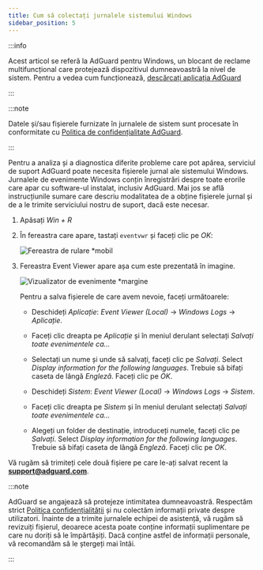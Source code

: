 ```yaml
---
title: Cum să colectați jurnalele sistemului Windows
sidebar_position: 5
---
```


:::info

Acest articol se referă la AdGuard pentru Windows, un blocant de reclame multifuncțional care protejează dispozitivul dumneavoastră la nivel de sistem. Pentru a vedea cum funcționează, [descărcați aplicația AdGuard](https://agrd.io/download-kb-adblock)

:::

:::note

Datele și/sau fișierele furnizate în jurnalele de sistem sunt procesate în conformitate cu [Politica de confidențialitate AdGuard](https://adguard.com/en/privacy.html).

:::

Pentru a analiza și a diagnostica diferite probleme care pot apărea, serviciul de suport AdGuard poate necesita fișierele jurnal ale sistemului Windows. Jurnalele de evenimente Windows conțin înregistrări despre toate erorile care apar cu software-ul instalat, inclusiv AdGuard. Mai jos se află instrucțiunile sumare care descriu modalitatea de a obține fișierele jurnal și de a le trimite serviciului nostru de suport, dacă este necesar.

1. Apăsați *Win + R*

1. În fereastra care apare, tastați `eventvwr` și faceți clic pe *OK*:

    ![Fereastra de rulare *mobil](https://cdn.adtidy.org/public/Adguard/kb/newscreenshots/En/eng_event_logs_1.png)

1. Fereastra Event Viewer apare așa cum este prezentată în imagine.

    ![Vizualizator de evenimente *margine](https://cdn.adtidy.org/public/Adguard/kb/newscreenshots/En/eng_event_logs_2.png)

    Pentru a salva fișierele de care avem nevoie, faceți următoarele:

    - Deschideți *Aplicație*: *Event Viewer (Local)* → *Windows Logs* → *Aplicație*.

    - Faceți clic dreapta pe *Aplicație* și în meniul derulant selectați *Salvați toate evenimentele ca...*

    - Selectați un nume și unde să salvați, faceți clic pe *Salvați*. Select *Display information for the following languages*. Trebuie să bifați caseta de lângă *Engleză*. Faceți clic pe *OK*.

    - Deschideți *Sistem*: *Event Viewer (Local)* → *Windows Logs* → *Sistem*.

    - Faceți clic dreapta pe *Sistem* și în meniul derulant selectați *Salvați toate evenimentele ca...*

    - Alegeți un folder de destinație, introduceți numele, faceți clic pe *Salvați*. Select *Display information for the following languages*. Trebuie să bifați caseta de lângă *Engleză*. Faceți clic pe *OK*.

Vă rugăm să trimiteți cele două fișiere pe care le-ați salvat recent la **support@adguard.com**.

:::note

AdGuard se angajează să protejeze intimitatea dumneavoastră. Respectăm strict [Politica confidențialității](https://adguard.com/privacy/windows.html) și nu colectăm informații private despre utilizatori. Înainte de a trimite jurnalele echipei de asistență, vă rugăm să revizuiți fișierul, deoarece acesta poate conține informații suplimentare pe care nu doriți să le împărtășiți. Dacă conține astfel de informații personale, vă recomandăm să le ștergeți mai întâi.

:::
